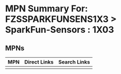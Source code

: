 



# MPN Summary For: FZSSPARKFUNSENS1X3 > SparkFun-Sensors : 1X03

## MPNs
  

|MPN|Direct Links|Search Links|
| :--- | :--- | :--- |
||||
